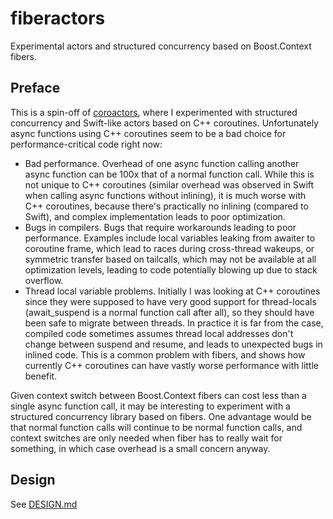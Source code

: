 # fiberactors

Experimental actors and structured concurrency based on Boost.Context fibers.

## Preface

This is a spin-off of [coroactors](https://github.com/snaury/coroactors), where I experimented with structured concurrency and Swift-like actors based on C++ coroutines. Unfortunately async functions using C++ coroutines seem to be a bad choice for performance-critical code right now:

* Bad performance. Overhead of one async function calling another async function can be 100x that of a normal function call. While this is not unique to C++ coroutines (similar overhead was observed in Swift when calling async functions without inlining), it is much worse with C++ coroutines, because there's practically no inlining (compared to Swift), and complex implementation leads to poor optimization.
* Bugs in compilers. Bugs that require workarounds leading to poor performance. Examples include local variables leaking from awaiter to coroutine frame, which lead to races during cross-thread wakeups, or symmetric transfer based on tailcalls, which may not be available at all optimization levels, leading to code potentially blowing up due to stack overflow.
* Thread local variable problems. Initially I was looking at C++ coroutines since they were supposed to have very good support for thread-locals (await_suspend is a normal function call after all), so they should have been safe to migrate between threads. In practice it is far from the case, compiled code sometimes assumes thread local addresses don't change between suspend and resume, and leads to unexpected bugs in inlined code. This is a common problem with fibers, and shows how currently C++ coroutines can have vastly worse performance with little benefit.

Given context switch between Boost.Context fibers can cost less than a single async function call, it may be interesting to experiment with a structured concurrency library based on fibers. One advantage would be that normal function calls will continue to be normal function calls, and context switches are only needed when fiber has to really wait for something, in which case overhead is a small concern anyway.

## Design

See [DESIGN.md](DESIGN.md)
